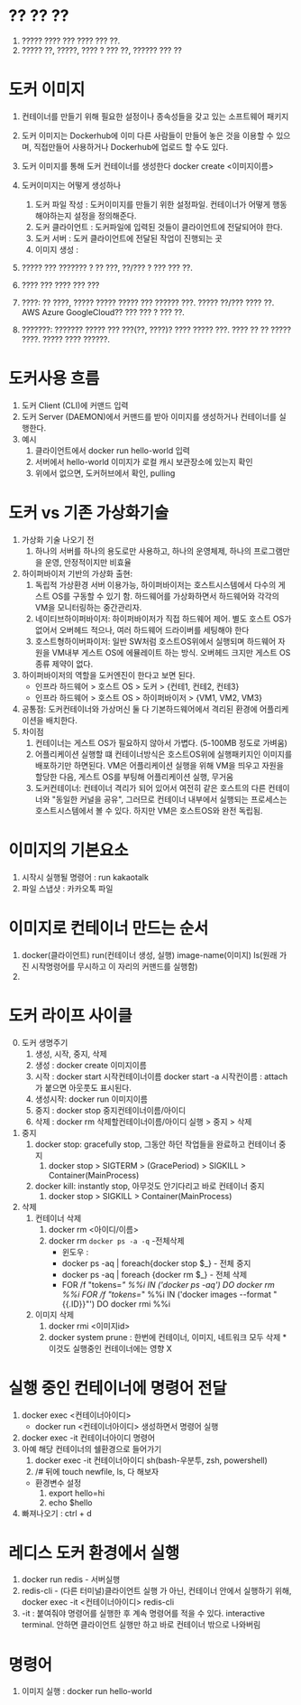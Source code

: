# ?? ?? ??
1. ????? ???? ??? ???? ??? ??.
2. ????? ??, ?????, ???? ? ??? ??, ?????? ??? ??

# 도커 이미지
1. 컨테이너를 만들기 위해 필요한 설정이나 종속성들을 갖고 있는 소프트웨어 패키지
2. 도커 이미지는 Dockerhub에 이미 다른 사람들이 만들어 놓은 것을 이용할 수 있으며, 직접만들어 사용하거나 Dockerhub에 업로드 할 수도 있다.
3. 도커 이미지를 통해 도커 컨테이너를 생성한다
   docker create <이미지이름>
4. 도커이미지는 어떻게 생성하나
   1. 도커 파일 작성 : 도커이미지를 만들기 위한 설정파일. 컨테이너가 어떻게 행동해야하는지 설정을 정의해준다.
   2. 도커 클라이언트 : 도커파일에 입력된 것들이 클라이언트에 전달되어야 한다.
   3. 도커 서버 : 도커 클라이언트에 전달된 작업이 진행되는 곳
   4. 이미지 생성 :


5. ????? ??? ??????? ? ?? ???, ??/??? ? ??? ??? ??.
6. ???? ??? ???? ??? ???
7. ????: ?? ????, ????? ????? ????? ??? ?????? ???. ????? ??/??? ???? ??.
   AWS Azure GoogleCloud?? ??? ??? ? ??? ??.
8. ???????: ??????? ????? ??? ???(??, ????)? ???? ????? ???. ???? ?? ?? ????? ????.
   ????? ???? ??????.

# 도커사용 흐름
1. 도커 Client (CLI)에 커맨드 입력
2. 도커 Server (DAEMON)에서 커맨드를 받아 이미지를 생성하거나 컨테이너를 실행한다.
3. 예시 
   1. 클라이언트에서 docker run hello-world 입력
   2. 서버에서 hello-world 이미지가 로컬 캐시 보관장소에 있는지 확인
   3. 위에서 없으면, 도커허브에서 확인, pulling

# 도커 vs 기존 가상화기술
1. 가상화 기술 나오기 전
   1. 하나의 서버를 하나의 용도로만 사용하고, 하나의 운영체제, 하나의 프로그램만을 운영, 안정적이지만 비효율
2. 하이퍼바이저 기반의 가상화 출현: 
   1. 독립적 가상환경 서버 이용가능, 하이퍼바이저는 호스트시스템에서 다수의 게스트 OS를 구동할 수 있기 함.
      하드웨어를 가상화하면서 하드웨어와 각각의 VM을 모니터링하는 중간관리자.
   2. 네이티브하이퍼바이저: 하이퍼바이저가 직접 하드웨어 제어. 별도 호스트 OS가 없어서 오버헤드 적으나, 여러 하드웨어 드라이버를 세팅해야 한다
   3. 호스트형하이버파이저: 일반 SW처럼 호스트OS위에서 실행되며 하드웨어 자원을 VM내부 게스트 OS에 에뮬레이트 하는 방식. 오버헤드 크지만 게스트 OS종류 제약이 없다.
3. 하이퍼바이저의 역할을 도커엔진이 한다고 보면 된다.
   - 인프라 하드웨어 > 호스트 OS > 도커 > {컨테1, 컨테2, 컨테3}
   - 인프라 하드웨어 > 호스트 OS > 하이퍼바이저 > {VM1, VM2, VM3}
4. 공통점: 도커컨테이너와 가상머신 둘 다 기본하드웨어에서 격리된 환경에 어플리케이션을 배치한다.
5. 차이점
   1. 컨테이너는 게스트 OS가 필요하지 않아서 가볍다. (5-100MB 정도로 가벼움)
   2. 어플리케이션 실행할 떄 컨테이너방식은 호스트OS위에 실행패키지인 이미지를 배포하기만 하면된다. 
      VM은 어플리케이션 실행을 위해 VM을 띄우고 자원을 할당한 다음, 게스트 OS를 부팅해 어플리케이션 실행, 무거움
   3. 도커컨테이너: 컨테이너 격리가 되어 있어서 여전히 같은 호스트의 다른 컨테이너와 "동일한 커널을 공유", 그러므로 컨테이너 내부에서 실행되는 프로세스는 호스트시스템에서 볼 수 있다. 하지만 VM은 호스트OS와 완전 독립됨.
 
# 이미지의 기본요소
   1. 시작시 실행될 명령어 : run kakaotalk
   2. 파일 스냅샷 : 카카오톡 파일

# 이미지로 컨테이너 만드는 순서
   1. docker(클라이언트) run(컨테이너 생성, 실행) image-name(이미지) ls(원래 가진 시작명령어를 무시하고 이 자리의 커맨드를 실행함)
   2. 

# 도커 라이프 사이클
   0. 도커 생명주기
      1. 생성, 시작, 중지, 삭제
      2. 생성 : docker create 이미지이름
      3. 시작 : docker start 시작컨테이너이름
         docker start -a 시작컨이름 : attach가 붙으면 아웃풋도 표시된다.
      4. 생성시작: docker run 이미지이름
      5. 중지 : docker stop 중지컨테이너이름/아이디
      6. 삭제 : docker rm 삭제할컨테이너이름/아이디
   실행 > 중지 > 삭제
   1. 중지
      1. docker stop: gracefully stop, 그동안 하던 작업들을 완료하고 컨테이너 중지
         1. docker stop > SIGTERM > (GracePeriod) > SIGKILL > Container(MainProcess)
      2. docker kill: instantly stop, 아무것도 안기다리고 바로 컨테이너 중지
         1. docker stop >                           SIGKILL > Container(MainProcess)
   2. 삭제
      1. 컨테이너 삭제
         1. docker rm <아이디/이름>
         2. docker rm `docker ps -a -q`  -전체삭제
            * 윈도우 : 
            * docker ps -aq | foreach{docker stop $_} - 전체 중지
            * docker ps -aq | foreach {docker rm $_} - 전체 삭제
            * FOR /f "tokens=*" %%i IN ('docker ps -aq') DO docker rm %%i
              FOR /f "tokens=*" %%i IN ('docker images --format "{{.ID}}"') DO docker rmi %%i
      2. 이미지 삭제
         1. docker rmi <이미지id>
         2. docker system prune : 한번에 컨테이너, 이미지, 네트워크 모두 삭제 * 이것도 실행중인 컨테이너에는 영향 X
# 실행 중인 컨테이너에 명령어 전달
   1. docker exec <컨테이너아이디>
      * docker run <컨테이너아이디> 생성하면서 명령어 실행
   2. docker exec -it 컨테이너아이디 명령어
   3. 아예 해당 컨테이너의 쉘환경으로 들어가기
      1. docker exec -it 컨테이너아이디 sh(bash-우분투, zsh, powershell)
      2. /# 뒤에 touch newfile, ls, 다 해보자
      * 환경변수 설정
        1. export hello=hi
        2. echo $hello
   4. 빠져나오기 : ctrl + d

# 레디스 도커 환경에서 실행
1. docker run redis - 서버실행
2. redis-cli - (다른 터미널)클라이언트 실행
   가 아닌, 컨테이너 안에서 실행하기 위해, docker exec -it <컨테이너아이디> redis-cli
3. -it : 붙여줘야 명령어를 실행한 후 계속 명령어를 적을 수 있다. 
   interactive terminal. 안하면 클라이언트 실행만 하고 바로 컨테이너 밖으로 나와버림


   
# 명령어
1. 이미지 실행 : docker run hello-world